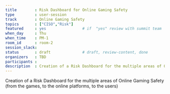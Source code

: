 ```yaml
---
title        : Risk Dashboard for Online Gaming Safety
type         : user-session
track        : Online Gaming Safety
topics       : ["CISO","Risk"]
featured     : yes                # if  "yes" review with summit team
when_day     : Thu
when_time    : PM-1
room_id      : room-2
session_slack:
status       : draft              # draft, review-content, done
organizers   : TBD
participants :
description  : Creation of a Risk Dashboard for the multiple areas of Online Gaming Safety (from the games, to the online platforms, to the users)
---
```


Creation of a Risk Dashboard for the multiple areas of Online Gaming Safety (from the games, to the online platforms, to the users)